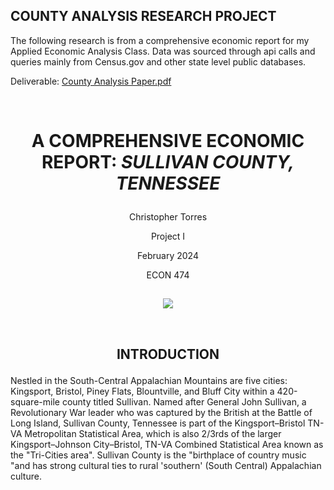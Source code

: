 ## COUNTY ANALYSIS RESEARCH PROJECT

The following research is from a comprehensive economic report for my Applied Economic Analysis Class. Data was sourced through api calls and queries mainly from Census.gov and other state level public databases.

Deliverable: [County Analysis Paper.pdf](https://github.com/user-attachments/files/15888005/County.Analysis.Paper.pdf)

&nbsp;
# <p align="center"> A COMPREHENSIVE ECONOMIC REPORT: *SULLIVAN COUNTY, TENNESSEE*

<p align="center">Christopher Torres
<p align="center">Project I
<p align="center">February 2024
<p align="center">ECON 474

## 
<p align="center">
  <img src="https://github.com/CTorresKnox/Technical-Portfolio/assets/144376690/ac18207a-7289-4ff4-b894-1da5af233288"/>
</p>
 &nbsp; 
 
## <p align="center"> INTRODUCTION
Nestled in the South-Central Appalachian Mountains are five cities: Kingsport, Bristol, Piney Flats, Blountville, and Bluff City within a 420-square-mile county titled Sullivan. Named after General John Sullivan, a Revolutionary War leader who was captured by the British at the Battle of Long Island, Sullivan County, Tennessee is part of the Kingsport–Bristol TN-VA Metropolitan Statistical Area, which is also 2/3rds of the larger Kingsport–Johnson City–Bristol, TN-VA Combined Statistical Area known as the "Tri-Cities area". Sullivan County is the "birthplace of country music "and has strong cultural ties to rural 'southern' (South Central) Appalachian culture.


